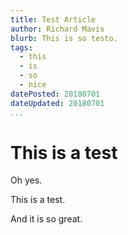 ```yaml
---
title: Test Article
author: Richard Mavis
blurb: This is so testo.
tags:
  - this
  - is
  - so
  - nice
datePosted: 20180701
dateUpdated: 20180701
...
```




# This is a test

Oh yes.

This is a test.

And it is so great.
